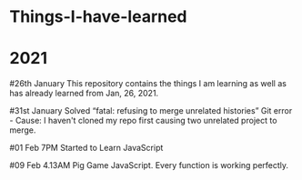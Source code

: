 
# Things-I-have-learned

# 2021

#26th January
This repository contains the things I am learning as well as has already learned from Jan, 26, 2021. 

#31st January
Solved “fatal: refusing to merge unrelated histories” Git error - Cause: I haven't cloned my repo first causing two unrelated project to merge. 

#01 Feb 7PM
Started to Learn JavaScript

#09 Feb 4.13AM
Pig Game JavaScript. Every function is working perfectly. 
